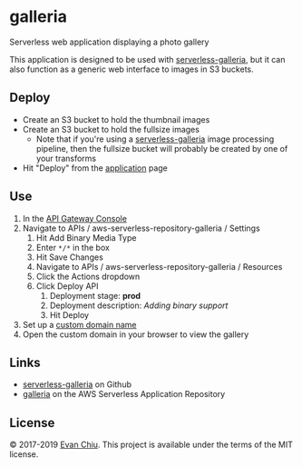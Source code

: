 # galleria

Serverless web application displaying a photo gallery

This application is designed to be used with [serverless-galleria](https://github.com/evanchiu/serverless-galleria), but it can also function as a generic web interface to images in S3 buckets.

## Deploy
* Create an S3 bucket to hold the thumbnail images
* Create an S3 bucket to hold the fullsize images
  * Note that if you're using a [serverless-galleria](https://github.com/evanchiu/serverless-galleria) image processing pipeline, then the fullsize bucket will probably be created by one of your transforms
* Hit "Deploy" from the [application](https://serverlessrepo.aws.amazon.com/#/applications/arn:aws:serverlessrepo:us-east-1:233054207705:applications~galleria) page

## Use
1. In the [API Gateway Console](https://console.aws.amazon.com/apigateway)
1. Navigate to APIs / aws-serverless-repository-galleria / Settings
    1. Hit Add Binary Media Type
    1. Enter `*/*` in the box
    1. Hit Save Changes
    1. Navigate to APIs / aws-serverless-repository-galleria / Resources
    1. Click the Actions dropdown
    1. Click Deploy API
        1. Deployment stage: **prod**
        1. Deployment description: *Adding binary support*
        1. Hit Deploy
1. Set up a [custom domain name](http://docs.aws.amazon.com/apigateway/latest/developerguide/how-to-custom-domains.html)
1. Open the custom domain in your browser to view the gallery

## Links
* [serverless-galleria](https://github.com/evanchiu/serverless-galleria) on Github
* [galleria](https://serverlessrepo.aws.amazon.com/#/applications/arn:aws:serverlessrepo:us-east-1:233054207705:applications~galleria) on the AWS Serverless Application Repository

## License
&copy; 2017-2019 [Evan Chiu](https://evanchiu.com). This project is available under the terms of the MIT license.

